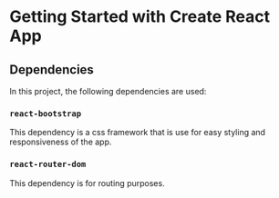# Getting Started with Create React App

## Dependencies

In this project, the following dependencies are used:

### `react-bootstrap`

This dependency is a css framework that is use for easy styling and responsiveness of the app.

### `react-router-dom`

This dependency is for routing purposes.


